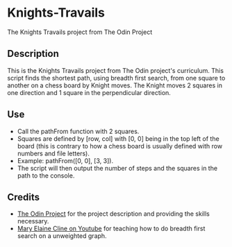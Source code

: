 # Knights-Travails
The Knights Travails project from The Odin Project

## Description
This is the Knights Travails project from The Odin project's curriculum. This script finds the shortest path, using breadth first search, from one square to another on a chess board by Knight moves. The Knight moves 2 squares in one direction and 1 square in the perpendicular direction.

## Use
* Call the pathFrom function with 2 squares.
* Squares are defined by [row, col] with [0, 0] being in the top left of the board (this is contrary to how a chess board is usually defined with row numbers and file letters).
* Example: pathFrom([0, 0], [3, 3]).
* The script will then output the number of steps and the squares in the path to the console.

## Credits
* [The Odin Project](https://www.theodinproject.com) for the project description and providing the skills necessary.
* [Mary Elaine Cline on Youtube](https://www.youtube.com/watch?v=T_m27bhVQQQ) for teaching how to do breadth first search on a unweighted graph.